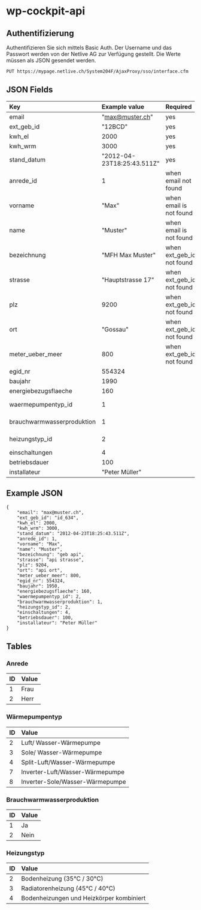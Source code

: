 # wp-cockpit-api

## Authentifizierung

Authentifizieren Sie sich mittels Basic Auth.
Der Username und das Passwort werden von der Netlive AG zur Verfügung gestellt.
Die Werte müssen als JSON gesendet werden.

```
PUT https://mypage.netlive.ch/System204F/AjaxProxy/sso/interface.cfm
```

## JSON Fields

| Key | Example value | Required | Description |
|:-----------|:-----------|:-----------|:-----------|  
| email  | "max@muster.ch" | yes | |
| ext_geb_id  | "12BCD" | yes | |
| kwh_el  | 2000 | yes | |
| kwh_wrm  | 3000 | yes | |
| stand_datum  | "2012-04-23T18:25:43.511Z" | yes | |
| anrede_id | 1 | when email not found  | Siehe Tabelle |
| vorname | "Max" | when email is not found  | |
| name | "Muster" | when email is not found  | |
| bezeichnung | "MFH Max Muster" | when ext_geb_id not found  | |
| strasse | "Hauptstrasse 17" | when ext_geb_id not found  | |
| plz | 9200 | when ext_geb_id not found | |
| ort | "Gossau" | when ext_geb_id not found | |
| meter_ueber_meer | 800 | when ext_geb_id not found | |
| egid_nr | 554324 | | |
| baujahr | 1990 | | |
| energiebezugsflaeche | 160 | | |
| waermepumpentyp_id | 1 | | Siehe Tabelle| |
| brauchwarmwasserproduktion | 1 | | Siehe Tabelle |
| heizungstyp_id | 2 | | Siehe Tabelle |
| einschaltungen | 4 | |
| betriebsdauer | 100 | |
| installateur | "Peter Müller" | |


## Example JSON
```
{
    "email": "max@muster.ch",
    "ext_geb_id": "id_634",
    "kwh_el": 2000,
    "kwh_wrm": 3000,
    "stand_datum": "2012-04-23T18:25:43.511Z",
    "anrede_id": 1,
    "vorname": "Max",
    "name": "Muster",
    "bezeichnung": "geb api",
    "strasse": "api strasse",
    "plz": 9204,
    "ort": "api ort",
    "meter_ueber_meer": 800,
    "egid_nr": 554324,
    "baujahr": 1950,
    "energiebezugsflaeche": 160,
    "waermepumpentyp_id": 2,
    "brauchwarmwasserproduktion": 1,
    "heizungstyp_id": 2,
    "einschaltungen": 4,
    "betriebsdauer": 100,
    "installateur": "Peter Müller"
}
```

## Tables

### Anrede
| ID | Value | 
|:-----------|:-----------|
1 | Frau
2 | Herr

### Wärmepumpentyp
| ID | Value | 
|:-----------|:-----------|
2 | Luft/ Wasser-Wärmepumpe
3 | Sole/ Wasser-Wärmepumpe
4 | Split-Luft/Wasser-Wärmepumpe
7 | Inverter-Luft/Wasser-Wärmepumpe
8 | Inverter-Sole/Wasser-Wärmepumpe

### Brauchwarmwasserproduktion
| ID | Value | 
|:-----------|:-----------|
1 | Ja
2 | Nein

### Heizungstyp
| ID | Value | 
|:-----------|:-----------|
2 | Bodenheizung (35°C / 30°C)
3 | Radiatorenheizung (45°C / 40°C)
4 | Bodenheizungen und Heizkörper kombiniert